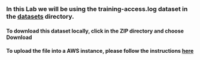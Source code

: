 ### In this Lab we will be using the training-access.log dataset in the [datasets](https://github.com/lucidworks/lucidworks-training-files/tree/master/Fusion%204.0.1/05.2%20LAB--Ingesting%20Data%20II%204.0/datasets) directory. 

#### To download this dataset locally, click in the ZIP directory and choose Download
#### To upload the file into a AWS instance, please follow the instructions [here](https://github.com/lucidworks/lucidworks-training-files) 

